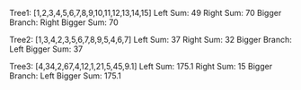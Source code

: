 Tree1: [1,2,3,4,5,6,7,8,9,10,11,12,13,14,15]
Left Sum: 49
Right Sum: 70
Bigger Branch: Right
Bigger Sum: 70

Tree2: [1,3,4,2,3,5,6,7,8,9,5,4,6,7]
Left Sum: 37
Right Sum: 32
Bigger Branch: Left
Bigger Sum: 37

Tree3: [4,34,2,67,4,12,1,21,5,45,9.1]
Left Sum: 175.1
Right Sum: 15
Bigger Branch: Left
Bigger Sum: 175.1
